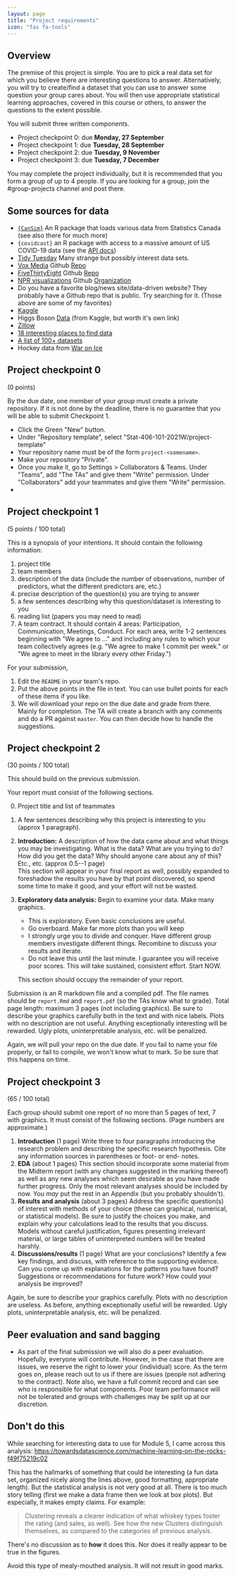 ```yaml
---
layout: page
title: "Project requirements"
icon: "fas fa-tools"
---
```


## Overview

The premise of this project is  simple. You are to pick a real data set for which you believe there are interesting questions to answer. Alternatively, you will try to create/find a dataset that you can use to answer some question your group cares about. You will then use appropriate statistical learning approaches, covered in this course or others, to answer the questions to the extent possible.

You will submit three written components.

- Project checkpoint 0: due __Monday, 27 September__
- Project checkpoint 1: due __Tuesday, 28 September__
- Project checkpoint 2: due __Tuesday, 9 November__
- Project checkpoint 3: due __Tuesday, 7 December__

You may complete the project individually, but it is recommended that you form a group of up to 4 people. If you are looking for a group, join the #group-projects channel and post there.


## Some sources for data

* [`{CanSim}`](https://github.com/mountainMath/cansim) An R package that loads various data from Statistics Canada (see also there for much more)
* `{covidcast}` an R package with access to a massive amount of US COVID-19 data (see the [API docs](https://cmu-delphi.github.io/delphi-epidata/api/covidcast.html))
* [Tidy Tuesday](https://github.com/rfordatascience/tidytuesday) Many strange but possibly interest data sets.
* [Vox Media](https://www.vox.com) Github [Repo](https://github.com/voxmedia/data-projects)
* [FiveThirtyEight](http://www.fivethirtyeight.com) Github [Repo](https://github.com/fivethirtyeight/data)
* [NPR visualizations](http://blog.apps.npr.org) Github [Organization](https://github.com/nprapps)
* Do you have a favorite blog/news site/data-driven website? They probably have a Github repo that is public. Try searching for it. (Those above are some of my favorites)
* [Kaggle](https://www.kaggle.com/datasets)
* Higgs Boson [Data](https://www.kaggle.com/c/higgs-boson/data) (from Kaggle, but worth it's own link)
* [Zillow](https://www.zillow.com/research/data/)
* [18 interesting places to find data](https://www.dataquest.io/blog/free-datasets-for-projects/)
* [A list of 100+ datasets](http://rs.io/100-interesting-data-sets-for-statistics/)
* Hockey data from [War on Ice](https://github.com/war-on-ice)


## Project checkpoint 0

(0 points)

By the due date, one member of your group must create a private repository. If it is not done by the deadline, there is no guarantee that you will be able to submit Checkpoint 1.

* Click the Green "New" button.
* Under "Repository template", select "Stat-406-101-2021W/project-template"
* Your repository name must be of the form `project-<somename>`.
* Make your repository "Private".
* Once you make it, go to Settings > Collaborators & Teams. Under "Teams", add "The TAs" and give them "Write" permission. Under "Collaborators" add your teammates and give them "Write" permission.
*


## Project checkpoint 1 

(5 points / 100 total)

This is a synopsis of your intentions. It should contain the following information: 

1. project title 
2. team members
3. description of the data (include the number of observations, number of predictors, what the different predictors are, etc.)
4. precise description of the question(s) you are trying to answer 
5. a few sentences describing why this question/dataset is interesting to you
6. reading list (papers you may need to read)
7. A team contract. It should contain 4 areas: Participation, Communication, Meetings, Conduct. For each area, write 1-2 sentences beginning with "We agree to ..." and including any rules to which your team collectively agrees (e.g. "We agree to make 1 commit per week." or "We agree to meet in the library every other Friday.")



For your submission, 

1. Edit the `README` in your team's repo.
1. Put the above points in the file in text. You can use bullet points for each of these items if you like.
1. We will download your repo on the due date and grade from there. Mainly for completion. The TA will create a branch with any comments and do a PR against `master`. You can then decide how to handle the suggestions.

## Project checkpoint 2

(30 points / 100 total)

This should build on the previous submission.

Your report must consist of the following sections.

0. Project title and list of teammates
1. A few sentences describing why this project is interesting to you (approx 1 paragraph).
2. __Introduction:__ A description of how the data came about and what things you may be investigating. What is the data? What are you trying to do? How did you get the data? Why should anyone care about any of this? Etc., etc. (approx 0.5--1 page)  
This section will appear in your final report as well, possibly
expanded to foreshadow the results you have by that point
discovered, so spend some time to make it good, and your effort will
not be wasted.
3. __Exploratory data analysis:__ Begin to examine your data. Make many graphics. 
    * This is exploratory. Even basic
    conclusions are useful. 
    * Go overboard. Make far more plots than you will keep
    * I strongly urge you to divide and conquer. Have different
    group members investigate different things. Recombine to discuss
    your results and iterate.
    * Do not leave this until the last minute. I guarantee you
    will receive poor scores. This will take sustained, consistent
    effort. Start NOW.

    This section should occupy the remainder of your report.

Submission is an R markdown file and a compiled pdf. The file names should be `report.Rmd` and `report.pdf` (so the TAs know what to grade). Total page length: maximum 3 pages (not including graphics). Be sure to describe your graphics
carefully both in the text and with nice labels. Plots with no description are not useful.
Anything exceptionally interesting will be
rewarded. Ugly plots, uninterpretable analysis, etc. will be
penalized.

Again, we will pull your repo on the due date. If you fail to name your file properly, or fail to compile, we won't know what to mark. So be sure that this happens on time.




## Project checkpoint 3

(65 / 100 total)

Each group should submit one report of no more than 5 pages of text, 7 with graphics. It must consist of the following
sections. (Page numbers are approximate.)

1. __Introduction__ (1 page) Write three to four paragraphs introducing the research
  problem and describing the specific research hypothesis. Cite any information
  sources in parentheses or foot- or end- notes.
2. __EDA__ (about 1 pages) This section should incorporate some
  material from the 
  Midterm report (with any changes suggested in the marking thereof) as
  well as any new analyses which seem desirable as you have made
  further progress. Only the most relevant analyses should be included
  by now. You _may_ put the rest in an Appendix (but you probably shouldn't). 
3. __Results and analysis__ (about 3 pages) Address 
  the specific question(s) of interest with methods of your choice (these can graphical, numerical, 
  or statistical models). 
  Be sure to justify the choices you make, and explain why your calculations lead to the 
  results that you discuss. Models without careful justification, figures presenting irrelevant material,
  or large tables of uninterpreted numbers will be treated harshly.
4. __Discussions/results__ (1 page) What are your conclusions?  Identify a few key
  findings, and discuss, with reference to the supporting evidence.  Can you
  come up with explanations for the patterns you have found?  Suggestions or
  recommendations for future work?  How could your analysis be improved?  

Again, be sure to describe your graphics carefully. Plots with no description are useless.
As before, anything exceptionally useful will be
rewarded. Ugly plots, uninterpretable analysis, etc. will be
penalized.




## Peer evaluation and sand bagging

* As part of the final submission we will also do a peer evaluation. Hopefully, everyone will contribute. However, in the case that there are issues, we reserve the right to lower your (individual) score. As the term goes on, please reach out to us if there are issues (people not adhering to the contract). Note also, we have a full commit record and can see who is responsible for what components. Poor team performance will not be tolerated and groups with challenges may be split up at our discretion.

## Don't do this

While searching for interesting data to use for Module 5, I came across this analysis: https://towardsdatascience.com/machine-learning-on-the-rocks-f49f75219c02

This has the hallmarks of something that could be interesting (a fun data set, organized nicely along the lines above, good formatting, appropriate length). But the statistical analysis is not very good at all. There is too much story telling (first we make a data frame then we look at box plots). But especially, it makes empty claims. For example: 
> Clustering reveals a clearer indication of what whiskey types foster the rating (and sales, as well). See how the new Clusters distinguish themselves, as compared to the categories of previous analysis.

There's no discussion as to **how** it does this. Nor does it really appear to be true in the figures.

Avoid this type of mealy-mouthed analysis. It will not result in good marks.
